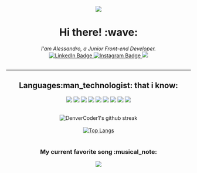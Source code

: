 
<div align="center">
  <div id="header" align="center">
 <!-- <img src="https://camo.githubusercontent.com/62da68eb62b1e5f175f7d1f0191dd89a653d7908feb22d37d4a0ab07365d6791/68747470733a2f2f6d656469612e67697068792e636f6d2f6d656469612f4d3967624264396e6244724f5475314d71782f67697068792e676966"/> -->
    <img src="https://raw.githubusercontent.com/sagar-viradiya/sagar-viradiya/master/resources/banner.png"/>
</div>
<div id="hello" align="center">
  <h1>Hi there! :wave:</h1>
  <em>I'am Alessandro, a Junior Front-end Developer.</em>
<div id="badges">
  <a href="https://www.linkedin.com/in/alessandro-guelpa-6434551b4">
    <img src="https://img.shields.io/badge/LinkedIn-blue?style=for-the-badge&logo=linkedin&logoColor=white" alt="LinkedIn Badge"/>
  </a>
<a href="https://www.instagram.com/ale.guelpa/">
    <img src="https://img.shields.io/badge/Instagram-E4405F?style=for-the-badge&logo=instagram&logoColor=white" alt="Instagram Badge"/>
  </a>
  <a href="mailto: alexander.guelpa@gmail.com"><img src="https://img.shields.io/badge/Gmail-D14836?style=for-the-badge&logo=gmail&logoColor=white"/></a>
</div>
  <img src="https://komarev.com/ghpvc/?AlessandroGuelpa&style=flat-square&color=blue" alt=""/>

  </div>
<br/>

---
  <h2>Languages:man_technologist: that i know:</h2>
  <img src="https://img.shields.io/badge/C-00599C?style=for-the-badge&logo=c&logoColor=white" />
  <img src="https://img.shields.io/badge/C%2B%2B-00599C?style=for-the-badge&logo=c%2B%2B&logoColor=white" />
  <img src="https://img.shields.io/badge/HTML5-E34F26?style=for-the-badge&logo=html5&logoColor=white" />
  <img src="https://img.shields.io/badge/CSS3-1572B6?style=for-the-badge&logo=css3&logoColor=white" />
  <img src="https://img.shields.io/badge/JavaScript-323330?style=for-the-badge&logo=javascript&logoColor=F7DF1E" />
  <img src="https://img.shields.io/badge/Java-ED8B00?style=for-the-badge&logo=java&logoColor=white" />
  <img src="https://img.shields.io/badge/Dart-0175C2?style=for-the-badge&logo=dart&logoColor=white" />
  <img src="https://img.shields.io/badge/Python-FFD43B?style=for-the-badge&logo=python&logoColor=blue" />
  <img src="https://img.shields.io/badge/PHP-777BB4?style=for-the-badge&logo=php&logoColor=white" />
  <br><br>
  
![DenverCoder1's github streak](https://github-readme-streak-stats.herokuapp.com/?user=AlessandroGuelpa&theme=blue-green)
<br><br>
[![Top Langs](https://github-readme-stats.vercel.app/api/top-langs/?username=AlessandroGuelpa&layout=compact)](https://github.com/anuraghazra/github-readme-stats)<br><br>
  <h3>My current favorite song :musical_note:</h3>
  <a href="https://open.spotify.com/track/33SNO8AaciGbNaQFkxvPrW" target="_blank"><img src="https://img.shields.io/badge/Spotify-1ED760?&style=for-the-badge&logo=spotify&logoColor=white"/></a>
  
  


  </div>

